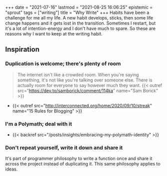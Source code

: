 +++
date = "2021-07-16"
lastmod = "2021-08-25 16:06:25"
epistemic = "sprout"
tags = ["writing"]
title = "Why Write"
+++
Habits have been a challenge for me all my life. A new habit develops, sticks, then some life change happens and it gets lost in the transition. Sometimes I restart, but it's a lot of intention-energy and I don't have much to spare. So these are reasons why I want to keep at the writing habit.

## Inspiration

### Duplication is welcome; there's plenty of room

> The internet isn't like a crowded room. When you're saying something, it's not like you're talking over someone else. There is actually room for everyone to say however much they want. {{< outref src="https://dev.to/samborick/comment/114ka" name="Sam Borick" >}}

- {{< outref src="http://interconnected.org/home/2020/09/10/streak" name="15 Rules for Blogging" >}}

### I'm a Polymath; deal with it

- {{< backref src="/posts/insights/embracing-my-polymath-identity" >}}

### Don't repeat yourself, write it down and share it

It's part of programmer philosophy to write a function once and share it across the project instead of duplicating it. This same philosophy applies to ideas.
